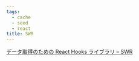 ```yaml
---
tags:
  - cache
  - seed
  - react
title: SWR
---
```


[データ取得のための React Hooks ライブラリ – SWR](https://swr.vercel.app/ja)

